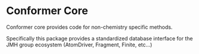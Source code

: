 <!--
Copyright 2018-2025 Fragment Contributors
SPDX-License-Identifier: Apache-2.0
-->
# Conformer Core

Conformer core provides code for non-chemistry specific methods.
 
Specifically this package provides a standardized database interface for the JMH group
ecosystem (AtomDriver, Fragment, Finite, etc...)